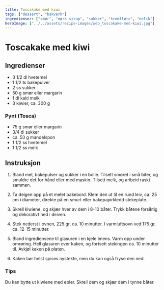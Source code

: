 ```yaml
---
title: Toscakake med kiwi
tags: ["dessert", "bakverk"]
ingredienser: ["smør", "mørk sirup", "sukker", "kremfløte", "nelik"]
heroImage: ["../../assets/recipe-images/web_toscakake-med-kiwi.jpg"]
---
```


# Toscakake med kiwi

## Ingredienser

- 3 1/2 dl hvetemel
- 1 1/2 ts bakepulver
- 2 ss sukker
- 50 g smør eller margarin
- 1 dl kald melk
- 3 kiwier, ca. 300 g

### Pynt (Tosca)

- 75 g smør eller margarin
- 3/4 dl sukker
- ca. 50 g mandelspon
- 1 1/2 ss hvetemel
- 1 1/2 ss melk

## Instruksjon

1. Bland mel, bakepulver og sukker i en bolle. Tilsett smøret i små biter, og smuldre det for hånd eller med maskin. Tilsett melk, og aribeid raskt sammen.

2. Ta deigen opp på et melet bakebord. Klem den ut til en rund leiv, ca. 25 cm i diameter, direkte på en smurt eller bakepapirkledd stekeplate.

3. Skrell kiwiene, og skjær hver av dem i 8-10 båter. Trykk båtene forsiktig og dekorativt ned i deiven.

4. Stek nederst i ovnen, 225 gr, ca. 10 minutter. I varmluftsovn ved 175 gr, ca. 12-15 minutter.

5. Bland ingrediensene til glasuren i en kjele imens. Varm opp under omrøring. Hell glasuren over kaken, og fortsett stekingen ca. 10 minutter til. Avkjøl kaken på platen.

6. Kaken bør helst spises nystekte, men du kan også fryse den ned.

### Tips

Du kan bytte ut kiwiene med epler. Skrell dem og skjær dem i tynne båter.
